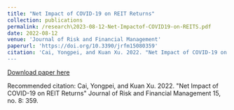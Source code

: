 ```yaml
---
title: "Net Impact of COVID-19 on REIT Returns"
collection: publications
permalink: /research\2023-08-12-Net-Impactof-COVID19-on-REITS.pdf
date: 2022-08-12
venue: 'Journal of Risk and Financial Management'
paperurl: 'https://doi.org/10.3390/jrfm15080359'
citation: 'Cai, Yongpei, and Kuan Xu. 2022. "Net Impact of COVID-19 on REIT Returns" Journal of Risk and Financial Management 15, no. 8: 359. 
---
```



[Download paper here](https://doi.org/10.3390/jrfm15080359)

Recommended citation: Cai, Yongpei, and Kuan Xu. 2022. "Net Impact of COVID-19 on REIT Returns" Journal of Risk and Financial Management 15, no. 8: 359. 